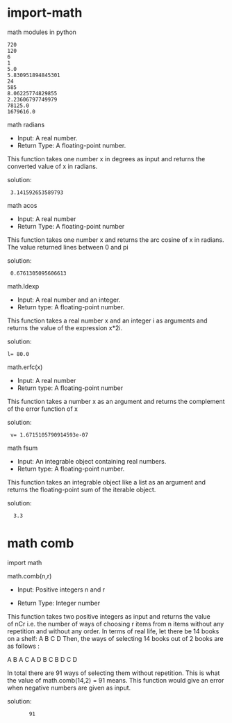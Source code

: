# import-math
math modules in python  



    720
    120
    6
    1
    5.0
    5.830951894845301
    24
    585
    8.06225774829855
    2.23606797749979
    78125.0
    1679616.0

math radians

* Input: A real number.
* Return Type: A floating-point number.

This function takes one number x in degrees as input and returns the converted value of x in radians.

solution:

     3.141592653589793

math acos

* Input: A real number
* Return Type: A floating-point number

This function takes one number x and returns the arc cosine of x in radians. The value returned lines between 0 and pi

solution:

     0.6761305095606613
     
  math.ldexp
  
* Input: A real number and an integer.
* Return type: A floating-point number.

This function takes a real number x and an integer i as arguments and returns the value of the expression x*2i.

solution:

    l= 80.0

math.erfc(x)

* Input: A real number
* Return type: A floating-point number

This function takes a number x as an argument and returns the complement of the error function of x

solution:

     v= 1.6715105790914593e-07
     
math fsum

* Input: An integrable object containing real numbers.
* Return type: A floating-point number.

This function takes an integrable object like a list as an argument and returns the floating-point sum of the iterable object.

solution:

      3.3
# math comb
import math

math.comb(n,r)

 * Input: Positive integers n and r

* Return Type: Integer number

This function takes two positive integers as input and returns the value of nCr i.e. the number of ways of choosing r items from n items without any repetition and without any order. In terms of real life, let there be 14 books on a shelf: A B C D Then, the ways of selecting 14 books out of 2 books are as follows :

A B A C A D B C B D C D

In total there are 91 ways of selecting them without repetition. This is what the value of math.comb(14,2) = 91 means. This function would give an error when negative numbers are given as input.

solution:

           91
